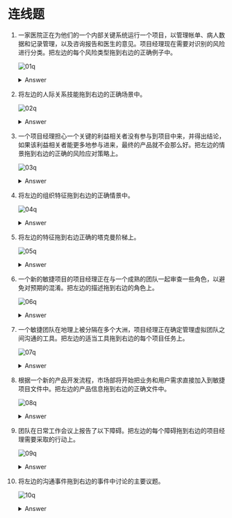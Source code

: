 # 连线题

1. 一家医院正在为他们的一个内部关键系统运行一个项目，以管理帐单、病人数据和记录管理，以及咨询报告和医生的意见。项目经理现在需要对识别的风险进行分类。把左边的每个风险类型拖到右边的正确例子中。

   ![01q](img/01_q.png)

   <details>
      <summary>Answer</summary>

      ![01a](img/01_a.png)

   </details>

2. 将左边的人际关系技能拖到右边的正确场景中。

   ![02q](img/02_q.png)

   <details>
      <summary>Answer</summary>

      ![02a](img/02_a.png)

   </details>

3. 一个项目经理担心一个关键的利益相关者没有参与到项目中来，并得出结论，如果该利益相关者能更多地参与进来，最终的产品就不会那么好。把左边的情景拖到右边的正确的风险应对策略上。

   ![03q](img/03_q.png)

   <details>
      <summary>Answer</summary>

      ![03a](img/03_a.png)

   </details>

4. 将左边的组织特征拖到右边的正确情景中。

   ![04q](img/04_q.png)

   <details>
      <summary>Answer</summary>

      ![04a](img/04_a.png)

   </details>

5. 将左边的特征拖到右边正确的塔克曼阶梯上。

   ![05q](img/05_q.png)

   <details>
      <summary>Answer</summary>

      ![05a](img/05_a.png)

   </details>

6. 一个新的敏捷项目的项目经理正在与一个成熟的团队一起审查一些角色，以避免对预期的混淆。把左边的描述拖到右边的角色上。

   ![06q](img/06_q.png)

   <details>
      <summary>Answer</summary>

      ![06a](img/06_a.png)

   </details>

7. 一个敏捷团队在地理上被分隔在多个大洲，项目经理正在确定管理虚拟团队之间沟通的工具。把左边的适当工具拖到右边的每个项目任务上。

   ![07q](img/07_q.png)

   <details>
      <summary>Answer</summary>

      ![07a](img/07_a.png)

   </details>

8. 根据一个新的产品开发流程，市场部将开始把业务和用户需求直接加入到敏捷项目文件中。把左边的产品信息拖到右边的正确文件中。

   ![08q](img/08_q.png)

   <details>
      <summary>Answer</summary>

      ![08a](img/08_a.png)

   </details>

9. 团队在日常工作会议上报告了以下障碍。把左边的每个障碍拖到右边的项目经理需要采取的行动上。

   ![09q](img/09_q.png)

   <details>
      <summary>Answer</summary>

      ![09a](img/09_a.png)

   </details>

10. 将左边的沟通事件拖到右边的事件中讨论的主要议题。

    ![10q](img/10_q.png)

    <details>
       <summary>Answer</summary>

       ![10a](img/10_a.png)

    </details>
